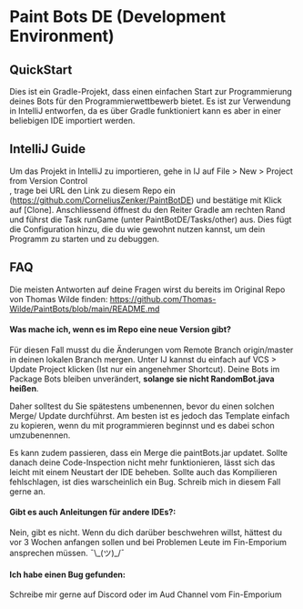 # Paint Bots DE (Development Environment)

## QuickStart
Dies ist ein Gradle-Projekt, dass einen einfachen Start zur Programmierung deines Bots für den Programmierwettbewerb bietet.
Es ist zur Verwendung in IntelliJ entworfen, da es über Gradle funktioniert kann es aber in einer beliebigen IDE importiert werden.

## IntelliJ Guide
Um das Projekt in IntelliJ zu importieren, gehe in IJ auf File > New > Project from Version Control </br>, 
trage bei URL den Link zu diesem Repo ein (https://github.com/CorneliusZenker/PaintBotDE) und bestätige mit Klick auf [Clone].
Anschliessend öffnest du den Reiter Gradle am rechten Rand und führst die Task runGame (unter PaintBotDE/Tasks/other) aus.
Dies fügt die Configuration hinzu, die du wie gewohnt nutzen kannst, um dein Programm zu starten und zu debuggen.

## FAQ
Die meisten Antworten auf deine Fragen wirst du bereits im Original Repo von Thomas Wilde finden: https://github.com/Thomas-Wilde/PaintBots/blob/main/README.md

#### Was mache ich, wenn es im Repo eine neue Version gibt?
Für diesen Fall musst du die Änderungen vom Remote Branch origin/master in deinen lokalen Branch mergen. 
Unter IJ kannst du einfach auf VCS > Update Project  klicken (Ist nur ein angenehmer Shortcut).
Deine Bots im Package Bots bleiben unverändert, <b>solange sie nicht RandomBot.java heißen</b>.

Daher solltest du Sie spätestens umbenennen, bevor du einen solchen Merge/ Update durchführst. 
Am besten ist es jedoch das Template einfach zu kopieren, wenn du mit programmieren beginnst und es dabei schon umzubenennen.

Es kann zudem passieren, dass ein Merge die paintBots.jar updatet. Sollte danach deine Code-Inspection nicht mehr funktionieren, 
lässt sich das leicht mit einem Neustart der IDE beheben.
Sollte auch das Kompilieren fehlschlagen, ist dies warscheinlich ein Bug. Schreib mich in diesem Fall gerne an.

#### Gibt es auch Anleitungen für andere IDEs?:
Nein, gibt es nicht. Wenn du dich darüber beschwehren willst, 
hättest du vor 3 Wochen anfangen sollen und bei Problemen Leute im Fin-Emporium ansprechen müssen. ¯\\\_(ツ)\_/¯

#### Ich habe einen Bug gefunden:
Schreibe mir gerne auf Discord oder im Aud Channel vom Fin-Emporium

